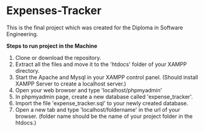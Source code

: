 # Expenses-Tracker
This is the final project which was created for the Diploma in Software Engineering.

<b>Steps to run project in the Machine</b><br>
1. Clone or download the repository.<br>
2. Extract all the files and move it to the 'htdocs' folder of your XAMPP directory.<br>
3. Start the Apache and Mysql in your XAMPP control panel. (Should install XAMPP Server to create a localhost server.)<br>
4. Open your web browser and type 'localhost/phpmyadmin'<br>
5. In phpmyadmin page, create a new database called 'expense_tracker'.<br>
6. Import the file 'expense_tracker.sql' to your newly created database.<br>
7. Open a new tab and type 'localhost/foldername' in the url of your browser. (folder name should be the name of your project folder in the htdocs.)<br>

